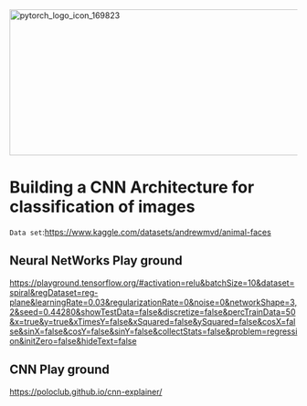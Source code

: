 
<img width="512" height="256" alt="pytorch_logo_icon_169823" align="center" src="https://github.com/user-attachments/assets/f9260ec0-674a-447d-b8e8-ea8e5d50e844" />

# Building a CNN Architecture for classification of images

`Data set`:https://www.kaggle.com/datasets/andrewmvd/animal-faces

## Neural NetWorks Play ground
https://playground.tensorflow.org/#activation=relu&batchSize=10&dataset=spiral&regDataset=reg-plane&learningRate=0.03&regularizationRate=0&noise=0&networkShape=3,2&seed=0.44280&showTestData=false&discretize=false&percTrainData=50&x=true&y=true&xTimesY=false&xSquared=false&ySquared=false&cosX=false&sinX=false&cosY=false&sinY=false&collectStats=false&problem=regression&initZero=false&hideText=false

## CNN Play ground 
https://poloclub.github.io/cnn-explainer/
